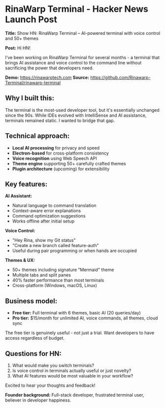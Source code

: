 # RinaWarp Terminal - Hacker News Launch Post

**Title:** Show HN: RinaWarp Terminal – AI-powered terminal with voice control and 50+ themes

**Post:**
Hi HN!

I've been working on RinaWarp Terminal for several months - a terminal that brings AI assistance and voice control to the command line without sacrificing the power that developers need.

**Demo:** https://rinawarptech.com
**Source:** https://github.com/Rinawarp-Terminal/rinawarp-terminal

## Why I built this:

The terminal is the most-used developer tool, but it's essentially unchanged since the 90s. While IDEs evolved with IntelliSense and AI assistance, terminals remained static. I wanted to bridge that gap.

## Technical approach:

- **Local AI processing** for privacy and speed
- **Electron-based** for cross-platform consistency  
- **Voice recognition** using Web Speech API
- **Theme engine** supporting 50+ carefully crafted themes
- **Plugin architecture** (upcoming) for extensibility

## Key features:

**AI Assistant:**
- Natural language to command translation
- Context-aware error explanations  
- Command optimization suggestions
- Works offline after initial setup

**Voice Control:**
- "Hey Rina, show my Git status"
- "Create a new branch called feature-auth" 
- Useful during pair programming or when hands are occupied

**Themes & UX:**
- 50+ themes including signature "Mermaid" theme
- Multiple tabs and split panes
- 40% faster performance than most terminals
- Cross-platform (Windows, macOS, Linux)

## Business model:

- **Free tier:** Full terminal with 6 themes, basic AI (20 queries/day)
- **Pro tier:** $15/month for unlimited AI, voice commands, all themes, cloud sync

The free tier is genuinely useful - not just a trial. Want developers to have access regardless of budget.

## Questions for HN:

1. What would make you switch terminals?
2. Is voice control in terminals actually useful or just novelty?
3. What AI features would be most valuable in your workflow?

Excited to hear your thoughts and feedback!

**Founder background:** Full-stack developer, frustrated terminal user, believer in developer happiness.

